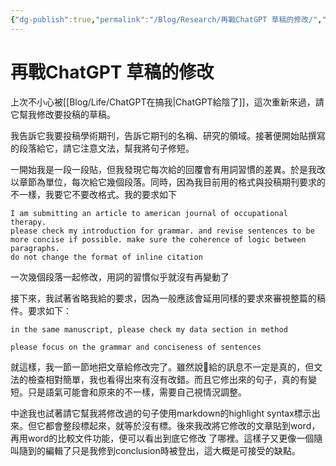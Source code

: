 ```yaml
---
{"dg-publish":true,"permalink":"/Blog/Research/再戰ChatGPT 草稿的修改/","title":"再戰ChatGPT：草稿的修改","tags":["blog","ai","chatgpt"],"created":"2023-02-21"}
---
```



# 再戰ChatGPT 草稿的修改

上次不小心被[[Blog/Life/ChatGPT在搞我\|ChatGPT給陰了]]，這次重新來過，請它幫我修改要投稿的草稿。

我告訴它我要投稿學術期刊，告訴它期刊的名稱、研究的領域。接著便開始貼撰寫的段落給它，請它注意文法，幫我將句子修短。

一開始我是一段一段貼，但我發現它每次給的回覆會有用詞習慣的差異。於是我改以章節為單位，每次給它幾個段落。同時，因為我目前用的格式與投稿期刊要求的不一樣，我要它不要改格式。我的要求如下

```
I am submitting an article to american journal of occupational therapy.
please check my introduction for grammar. and revise sentences to be more concise if possible. make sure the coherence of logic between paragraphs.
do not change the format of inline citation
```

一次幾個段落一起修改，用詞的習慣似乎就沒有再變動了

接下來，我試著省略我給的要求，因為一般應該會延用同樣的要求來審視整篇的稿件。要求如下：

```
in the same manuscript, please check my data section in method

please focus on the grammar and conciseness of sentences

```

就這樣，我一節一節地把文章給修改完了。雖然說🤖給的訊息不一定是真的，但文法的檢查相對簡單，我也看得出來有沒有改錯。而且它修出來的句子，真的有變短。只是語氣可能會和原來的不一樣，需要自己視情況調整。

中途我也試著請它幫我將修改過的句子使用markdown的highlight syntax標示出來。但它都會整段標起來，就等於沒有標。後來我改將它修改的文章貼到word，再用word的比較文件功能，便可以看出到底它修改 了哪裡。這樣子又更像一個隨叫隨到的編輯了只是我修到conclusion時被登出，這大概是可接受的缺點。
